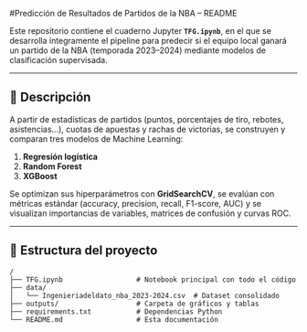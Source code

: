 #Predicción de Resultados de Partidos de la NBA – README  

Este repositorio contiene el cuaderno Jupyter **`TFG.ipynb`**, en el que se desarrolla íntegramente el pipeline para predecir si el equipo local ganará un partido de la NBA (temporada 2023–2024) mediante modelos de clasificación supervisada.

---

## 📄 Descripción

A partir de estadísticas de partidos (puntos, porcentajes de tiro, rebotes, asistencias…), cuotas de apuestas y rachas de victorias, se construyen y comparan tres modelos de Machine Learning:

1. **Regresión logística**  
2. **Random Forest**  
3. **XGBoost**  

Se optimizan sus hiperparámetros con **GridSearchCV**, se evalúan con métricas estándar (accuracy, precision, recall, F1-score, AUC) y se visualizan importancias de variables, matrices de confusión y curvas ROC.

---

## 📂 Estructura del proyecto

```text
/
├── TFG.ipynb                  # Notebook principal con todo el código
├── data/
│   └── Ingenieriadeldato_nba_2023-2024.csv  # Dataset consolidado
├── outputs/                   # Carpeta de gráficos y tablas
├── requirements.txt           # Dependencias Python
└── README.md                  # Esta documentación
